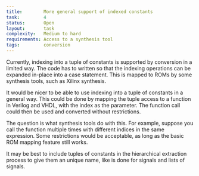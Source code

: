 ```yaml
---
title:        More general support of indexed constants
task:         4
status:       Open 
layout:       task
complexity:   Medium to hard
requirements: Access to a synthesis tool 
tags:         conversion
---
```


Currently, indexing into a tuple of constants is supported by conversion in a
limited way. The code has to written so that the indexing operations can be
expanded in-place into a case statement. This is mapped to ROMs by some
synthesis tools, such as Xilinx synthesis.

It would be nicer to be able to use indexing into a tuple of constants in a
general way. This could be done by mapping the tuple access to a function in
Verilog and VHDL, with the index as the parameter. The function call could then
be used and converted without restrictions. 

The question is what synthesis tools do with this. For example, suppose you
call the function multiple times with different indices in the same expression.
Some restrictions would be acceptable, as long as the basic ROM mapping feature
still works.

It may be best to include tuples of constants in the hierarchical extraction
process to give them an unique name, like is done for signals and lists of
signals.
